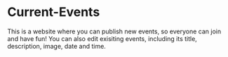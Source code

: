# Current-Events
This is a website where you can publish new events, so everyone can join and have fun!
You can also edit exisiting events, including its title, description, image, date and time.
